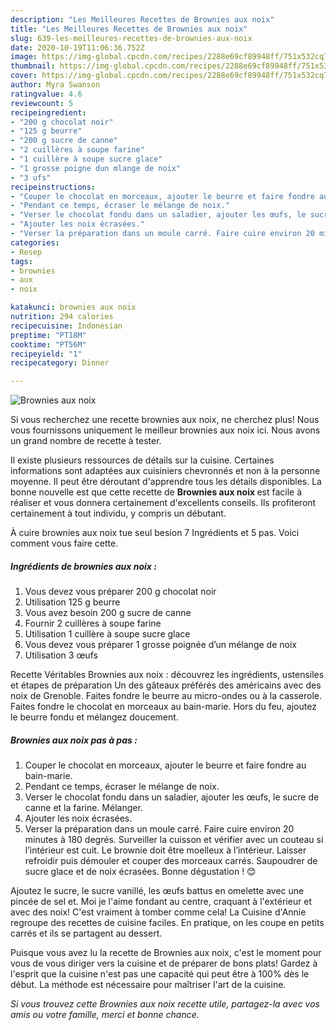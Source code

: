 ```yaml
---
description: "Les Meilleures Recettes de Brownies aux noix"
title: "Les Meilleures Recettes de Brownies aux noix"
slug: 639-les-meilleures-recettes-de-brownies-aux-noix
date: 2020-10-19T11:06:36.752Z
image: https://img-global.cpcdn.com/recipes/2288e69cf89948ff/751x532cq70/brownies-aux-noix-photo-principale-de-la-recette.jpg
thumbnail: https://img-global.cpcdn.com/recipes/2288e69cf89948ff/751x532cq70/brownies-aux-noix-photo-principale-de-la-recette.jpg
cover: https://img-global.cpcdn.com/recipes/2288e69cf89948ff/751x532cq70/brownies-aux-noix-photo-principale-de-la-recette.jpg
author: Myra Swanson
ratingvalue: 4.6
reviewcount: 5
recipeingredient:
- "200 g chocolat noir"
- "125 g beurre"
- "200 g sucre de canne"
- "2 cuillères à soupe farine"
- "1 cuillère à soupe sucre glace"
- "1 grosse poigne dun mlange de noix"
- "3 ufs"
recipeinstructions:
- "Couper le chocolat en morceaux, ajouter le beurre et faire fondre au bain-marie."
- "Pendant ce temps, écraser le mélange de noix."
- "Verser le chocolat fondu dans un saladier, ajouter les œufs, le sucre de canne et la farine. Mélanger."
- "Ajouter les noix écrasées."
- "Verser la préparation dans un moule carré. Faire cuire environ 20 minutes à 180 degrés. Surveiller la cuisson et vérifier avec un couteau si l’intérieur est cuit. Le brownie doit être moelleux à l’intérieur. Laisser refroidir puis démouler et couper des morceaux carrés. Saupoudrer de sucre glace et de noix écrasées. Bonne dégustation ! 😊"
categories:
- Resep
tags:
- brownies
- aux
- noix

katakunci: brownies aux noix 
nutrition: 294 calories
recipecuisine: Indonesian
preptime: "PT18M"
cooktime: "PT56M"
recipeyield: "1"
recipecategory: Dinner

---
```



![Brownies aux noix](https://img-global.cpcdn.com/recipes/2288e69cf89948ff/751x532cq70/brownies-aux-noix-photo-principale-de-la-recette.jpg)

Si vous recherchez une recette brownies aux noix, ne cherchez plus! Nous vous fournissons uniquement le meilleur brownies aux noix ici. Nous avons un grand nombre de recette à tester.

Il existe plusieurs ressources de détails sur la cuisine. Certaines informations sont adaptées aux cuisiniers chevronnés et non à la personne moyenne. Il peut être déroutant d'apprendre tous les détails disponibles. La bonne nouvelle est que cette recette de <strong> Brownies aux noix </strong> est facile à réaliser et vous donnera certainement d'excellents conseils. Ils profiteront certainement à tout individu, y compris un débutant.

<!--inarticleads1-->

À cuire brownies aux noix tue seul besion 7 Ingrédients et 5 pas. Voici comment vous faire cette.

##### Ingrédients de brownies aux noix :

1. Vous devez vous préparer 200 g chocolat noir
1. Utilisation 125 g beurre
1. Vous avez besoin 200 g sucre de canne
1. Fournir 2 cuillères à soupe farine
1. Utilisation 1 cuillère à soupe sucre glace
1. Vous devez vous préparer 1 grosse poignée d’un mélange de noix
1. Utilisation 3 œufs


Recette Véritables Brownies aux noix : découvrez les ingrédients, ustensiles et étapes de préparation Un des gâteaux préférés des américains avec des noix de Grenoble. Faites fondre le beurre au micro-ondes ou à la casserole. Faites fondre le chocolat en morceaux au bain-marie. Hors du feu, ajoutez le beurre fondu et mélangez doucement. 

<!--inarticleads2-->

##### Brownies aux noix pas à pas :

1. Couper le chocolat en morceaux, ajouter le beurre et faire fondre au bain-marie.
1. Pendant ce temps, écraser le mélange de noix.
1. Verser le chocolat fondu dans un saladier, ajouter les œufs, le sucre de canne et la farine. Mélanger.
1. Ajouter les noix écrasées.
1. Verser la préparation dans un moule carré. Faire cuire environ 20 minutes à 180 degrés. Surveiller la cuisson et vérifier avec un couteau si l’intérieur est cuit. Le brownie doit être moelleux à l’intérieur. Laisser refroidir puis démouler et couper des morceaux carrés. Saupoudrer de sucre glace et de noix écrasées. Bonne dégustation ! 😊


Ajoutez le sucre, le sucre vanillé, les œufs battus en omelette avec une pincée de sel et. Moi je l&#39;aime fondant au centre, craquant à l&#39;extérieur et avec des noix! C&#39;est vraiment à tomber comme cela! La Cuisine d&#39;Annie regroupe des recettes de cuisine faciles. En pratique, on les coupe en petits carrés et ils se partagent au dessert. 

<!--inarticleads1-->

<p>
Puisque vous avez lu la recette de Brownies aux noix, c'est le moment pour vous de vous diriger vers la cuisine et de préparer de bons plats! Gardez à l'esprit que la cuisine n'est pas une capacité qui peut être à 100% dès le début. La méthode est nécessaire pour maîtriser l'art de la cuisine.
</p>

<p>
<i>Si vous trouvez cette Brownies aux noix recette utile, partagez-la avec vos amis ou votre famille, merci et bonne chance.</i>
</p>
